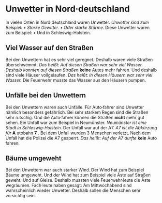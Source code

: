 # Unwetter in Nord·deutschland

In vielen Orten in Nord·deutschland waren Unwetter. 
*Unwetter sind zum Beispiel:* *• Starke Gewitter.* 
*• Oder starke Stürme.* Diese Unwetter waren zum Beispiel: • Und in Schleswig-Holstein. 

## Viel Wasser auf den Straßen
Bei den Unwettern hat es sehr viel geregnet. Deshalb waren viele Straßen überschwemmt. *Das heißt:* 
*Auf diesen Straßen war sehr viel Wasser.* 
*Deshalb konnten auf diesen Straßen* **keine** Autos mehr fahren. Und deshalb sind viele Häuser vollgelaufen. *Das heißt:* 
*In diesen Häusern war sehr viel Wasser.* Die Feuerwehr musste das Wasser aus den Häusern pumpen. 

## Unfälle bei den Unwettern
Bei den Unwettern waren auch Unfälle. Für Auto·fahrer sind Unwetter nämlich besonders gefährlich. Bei sehr starkem Regen sind die Straßen sehr rutschig. Und die Auto·fahrer können die Straßen **nicht** mehr gut sehen. Ein Unfall war zum Beispiel in Neumünster. 
*Neumünster ist eine Stadt in Schleswig-Holstein.* Der Unfall war auf der A7. 
*A7 ist die Abkürzung für* **A** utobahn **7** . Bei dem Unfall wurden 3 Menschen verletzt. Nach dem Unfall hat die Polizei die A7 gesperrt. *Das heißt:* 
*Auf der A7 durfte* **kein** Auto fahren. 

## Bäume umgeweht
Bei den Unwettern war auch starker Wind. Der Wind hat zum Beispiel Bäume umgeweht. Und der Wind hat zum Beispiel viele Äste auf Straßen geweht. Und auf Gleise. Deshalb mussten viele Feuerwehr·leute die Äste wegräumen. 
Fach·leute haben gesagt: Am Mittwochabend sind wahrscheinlich wieder Unwetter. Deshalb sollen die Menschen sehr vorsichtig sein. 
